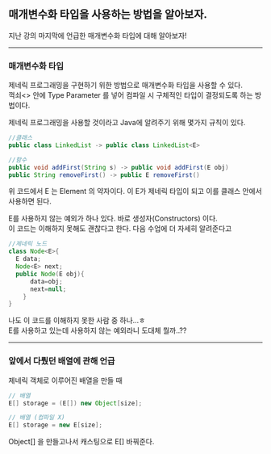 ## 매개변수화 타입을 사용하는 방법을 알아보자.

지난 강의 마지막에 언급한 매개변수화 타입에 대해 알아보자!

---
### 매개변수화 타입
제네릭 프로그래밍을 구현하기 위한 방법으로 매개변수화 타입을 사용할 수 있다.
<br>꺽쇠<> 안에 Type Parameter 를 넣어 컴파일 시 구체적인 타입이 결정되도록 하는 방법이다.

제네릭 프로그래밍을 사용할 것이라고 Java에 알려주기 위해 몇가지 규칙이 있다.

```java
//클래스
public class LinkedList -> public class LinkedList<E>

//함수
public void addFirst(String s) -> public void addFirst(E obj)
public String removeFirst() -> public E removeFirst()
```
위 코드에서 E 는 Element 의 약자이다. 이 E가 제네릭 타입이 되고 이를 클래스 안에서 사용하면 된다.

E를 사용하지 않는 예외가 하나 있다. 바로 생성자(Constructors) 이다.
<br> 이 코드는 이해하지 못해도 괜찮다고 한다. 다음 수업에 더 자세히 알려준다고

```java
//제네릭 노드
class Node<E>{
  E data;
  Node<E> next;
  public Node(E obj){
	  data=obj;
	  next=null;
	}
}
```
나도 이 코드를 이해하지 못한 사람 중 하나...ㅎ
<br>E를 사용하고 있는데 사용하지 않는 예외라니 도대체 뭘까..??

---

### 앞에서 다뤘던 배열에 관해 언급

제네릭 객체로 이루어진 배열을 만들 때
```java
// 배열
E[] storage = (E[]) new Object[size];

// 배열 (컴파일 X)
E[] storage = new E[size];
```
Object[] 을 만들고나서 캐스팅으로 E[] 바꿔준다.
